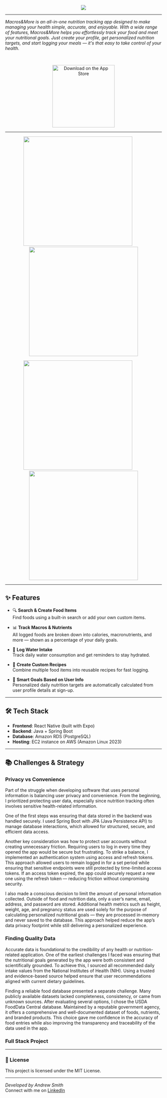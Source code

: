 
<p align='center'>
   <img src="https://github.com/user-attachments/assets/fe85c273-064a-487b-9d5b-ab30007150ec" />
</p>

---

*Macros&More is an all-in-one nutrition tracking app designed to make managing your health simple, accurate, and enjoyable. With a wide range of features, Macros&More helps you effortlessly track your food and meet your nutritional goals. Just create your profile, get personalized nutrition targets, and start logging your meals — it's that easy to take control of your health.*

<br>

<p align="center">
  <a href="https://apps.apple.com/us/app/macros-more/id6738377601?itscg=30200&itsct=apps_box_badge&mttnsubad=6738377601">
    <img src="https://toolbox.marketingtools.apple.com/api/v2/badges/download-on-the-app-store/white/en-us?releaseDate=1733356800" alt="Download on the App Store" width="200"/>
  </a>
</p>



---

<p align='center'>
   <img src="https://github.com/user-attachments/assets/51eb5860-3c77-43d0-9ad0-849601434df5" width="350" />
    &nbsp;&nbsp;&nbsp;&nbsp;&nbsp;&nbsp;&nbsp;&nbsp;
   <img src="https://github.com/user-attachments/assets/9a54ac56-6d54-4912-b53c-53189d9dff74" width="350" />
</p>

<p align='center'>
   <img src="https://github.com/user-attachments/assets/6143e24e-04e8-4c60-a829-2115aab57e1a" width="350" />
   &nbsp;&nbsp;&nbsp;&nbsp;&nbsp;&nbsp;&nbsp;&nbsp;
   <img src="https://github.com/user-attachments/assets/0d84cd9b-ab24-4248-98ce-e988826167a2" width="350" />
</p>

---

## ✨ Features

- 🔍 **Search & Create Food Items**  
  Find foods using a built-in search or add your own custom items.

- 📊 **Track Macros & Nutrients**  
  All logged foods are broken down into calories, macronutrients, and more — shown as a percentage of your daily goals.

- 🥤 **Log Water Intake**  
  Track daily water consumption and get reminders to stay hydrated.

- 🍱 **Create Custom Recipes**  
  Combine multiple food items into reusable recipes for fast logging.

- 🧮 **Smart Goals Based on User Info**  
  Personalized daily nutrition targets are automatically calculated from user profile details at sign-up.

---

## 🛠️ Tech Stack

- **Frontend**: React Native (built with Expo)
- **Backend**: Java + Spring Boot
- **Database**: Amazon RDS (PostgreSQL)
- **Hosting**: EC2 instance on AWS (Amazon Linux 2023)

---

## 📚 Challenges & Strategy

### Privacy vs Convenience
Part of the struggle when developing software that uses personal information is balancing user privacy and convenience. From the beginning, I prioritized protecting user data, especially since nutrition tracking often involves sensitive health-related information.

One of the first steps was ensuring that data stored in the backend was handled securely. I used Spring Boot with JPA (Java Persistence API) to manage database interactions, which allowed for structured, secure, and efficient data access.

Another key consideration was how to protect user accounts without creating unnecessary friction. Requiring users to log in every time they opened the app would be secure but frustrating. To strike a balance, I implemented an authentication system using access and refresh tokens. This approach allowed users to remain logged in for a set period while ensuring that sensitive endpoints were still protected by time-limited access tokens. If an access token expired, the app could securely request a new one using the refresh token — reducing friction without compromising security.

I also made a conscious decision to limit the amount of personal information collected. Outside of food and nutrition data, only a user’s name, email, address, and password are stored. Additional health metrics such as height, weight, age, and pregnancy status are used solely for the purpose of calculating personalized nutritional goals — they are processed in-memory and never saved to the database. This approach helped reduce the app’s data privacy footprint while still delivering a personalized experience.

### Finding Quality Data

Accurate data is foundational to the credibility of any health or nutrition-related application. One of the earliest challenges I faced was ensuring that the nutritional goals generated by the app were both consistent and scientifically grounded. To achieve this, I sourced all recommended daily intake values from the National Institutes of Health (NIH). Using a trusted and evidence-based source helped ensure that user recommendations aligned with current dietary guidelines.

Finding a reliable food database presented a separate challenge. Many publicly available datasets lacked completeness, consistency, or came from unknown sources. After evaluating several options, I chose the USDA FoodData Central database. Maintained by a reputable government agency, it offers a comprehensive and well-documented dataset of foods, nutrients, and branded products. This choice gave me confidence in the accuracy of food entries while also improving the transparency and traceability of the data used in the app.

### Full Stack Project
---

### 📄 License
This project is licensed under the MIT License.

---

*Developed by Andrew Smith*
<br>
Connect with me on [LinkedIn](https://www.linkedin.com/in/andrew-smith-687727183/)


